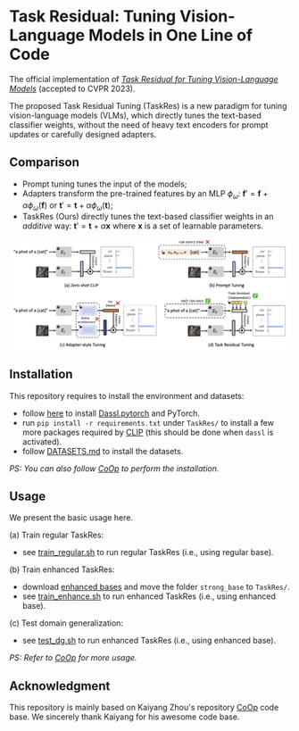 # Task Residual: Tuning Vision-Language Models in One Line of Code
The official implementation of [*Task Residual for Tuning Vision-Language Models*](https://arxiv.org/abs/2211.10277) (accepted to CVPR 2023).

The proposed Task Residual Tuning (TaskRes) is a new paradigm for tuning vision-language models (VLMs), which directly tunes the text-based classifier weights, without the need of heavy text encoders for prompt updates or carefully designed adapters.

## Comparison
- Prompt tuning tunes the input of the models;
- Adapters transform the pre-trained features by an MLP $\phi_{\omega}$: $\mathbf{f}'=\mathbf{f} + \alpha \phi_{\omega}(\mathbf{f})$ or $\mathbf{t}'=\mathbf{t} + \alpha \phi_{\omega}(\mathbf{t})$;
- TaskRes (Ours) directly tunes the text-based classifier weights in an *additive* way: $\mathbf{t}'=\mathbf{t}+\alpha\mathbf{x}$ where $\mathbf{x}$ is a set of learnable parameters.

![image](./images/taskres.png)

## Installation
This repository requires to install the environment and datasets:
- follow [here](https://github.com/KaiyangZhou/Dassl.pytorch#installation) to install [Dassl.pytorch](https://github.com/KaiyangZhou/Dassl.pytorch) and PyTorch.
- run `pip install -r requirements.txt` under `TaskRes/` to install a few more packages required by [CLIP](https://github.com/openai/CLIP) (this should be done when `dassl` is activated).
- follow [DATASETS.md](DATASETS.md) to install the datasets.

*PS: You can also follow [CoOp](https://github.com/KaiyangZhou/CoOp) to perform the installation.*

## Usage
We present the basic usage here.

(a) Train regular TaskRes:
- see [train_regular.sh](train_regular.sh) to run regular TaskRes (i.e., using regular base).

(b) Train enhanced TaskRes:
- download [enhanced bases](https://drive.google.com/drive/folders/1_ehtvBRWbbcYZRTAcvtCyUTD_tL4GUiV?usp=share_link) and move the folder `strong_base` to `TaskRes/`.
- see [train_enhance.sh](train_enhance.sh) to run enhanced TaskRes (i.e., using enhanced base).

(c) Test domain generalization:
- see [test_dg.sh](test_dg.sh) to run enhanced TaskRes (i.e., using enhanced base).

*PS: Refer to [CoOp](https://github.com/KaiyangZhou/CoOp) for more usage.*

## Acknowledgment
This repository is mainly based on Kaiyang Zhou's repository [CoOp](https://github.com/KaiyangZhou/CoOp) code base. We sincerely thank Kaiyang for his awesome code base.
